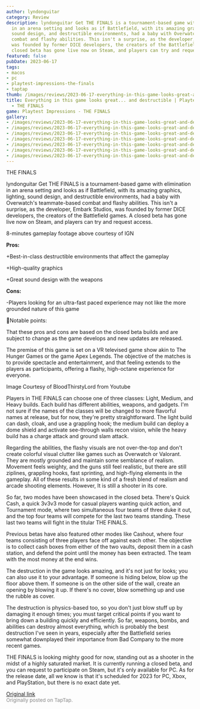 ```yaml
---
author: lyndonguitar
category: Review
description: lyndonguitar Get THE FINALS is a tournament-based game with elimination
  in an arena setting and looks as if Battlefield, with its amazing graphics, lighting,
  sound design, and destructible environments, had a baby with Overwatch's teammate-based
  combat and flashy abilities. This isn't a surprise, as the developer, Embark Studios,
  was founded by former DICE developers, the creators of the Battlefield games. A
  closed beta has gone live now on Steam, and players can try and request access.
featured: false
pubDate: 2023-06-17
tags:
- macos
- pc
- playtest-impressions-the-finals
- taptap
thumb: /images/reviews/2023-06-17-everything-in-this-game-looks-great-and-destructible--playtest-impressions---the-finals-0.avif
title: Everything in this game looks great... and destructible | Playtest Impressions
  - THE FINALS
game: Playtest Impressions - THE FINALS
gallery:
- /images/reviews/2023-06-17-everything-in-this-game-looks-great-and-destructible--playtest-impressions---the-finals-0.avif
- /images/reviews/2023-06-17-everything-in-this-game-looks-great-and-destructible--playtest-impressions---the-finals-1.avif
- /images/reviews/2023-06-17-everything-in-this-game-looks-great-and-destructible--playtest-impressions---the-finals-2.avif
- /images/reviews/2023-06-17-everything-in-this-game-looks-great-and-destructible--playtest-impressions---the-finals-3.avif
- /images/reviews/2023-06-17-everything-in-this-game-looks-great-and-destructible--playtest-impressions---the-finals-4.avif
- /images/reviews/2023-06-17-everything-in-this-game-looks-great-and-destructible--playtest-impressions---the-finals-5.avif
- /images/reviews/2023-06-17-everything-in-this-game-looks-great-and-destructible--playtest-impressions---the-finals-6.avif
---
```

THE FINALS

lyndonguitar
Get
THE FINALS is a tournament-based game with elimination in an arena setting and looks as if Battlefield, with its amazing graphics, lighting, sound design, and destructible environments, had a baby with Overwatch's teammate-based combat and flashy abilities. This isn't a surprise, as the developer, Embark Studios, was founded by former DICE developers, the creators of the Battlefield games. A closed beta has gone live now on Steam, and players can try and request access.

8-minutes gameplay footage above courtesy of IGN


**Pros:**


+Best-in-class destructible environments that affect the gameplay

+High-quality graphics

+Great sound design with the weapons


**Cons:**


-Players looking for an ultra-fast paced experience may not like the more grounded nature of this game

📝Notable points:

That these pros and cons are based on the closed beta builds and are subject to change as the game develops and new updates are released.

The premise of this game is set on a VR televised game show akin to The Hunger Games or the game Apex Legends. The objective of the matches is to provide spectacle and entertainment, and that feeling extends to the players as participants, offering a flashy, high-octane experience for everyone.

Image Courtesy of BloodThirstyLord from Youtube

Players in THE FINALS can choose one of three classes: Light, Medium, and Heavy builds. Each build has different abilities, weapons, and gadgets. I'm not sure if the names of the classes will be changed to more flavorful names at release, but for now, they're pretty straightforward. The light build can dash, cloak, and use a grappling hook; the medium build can deploy a dome shield and activate see-through walls recon vision, while the heavy build has a charge attack and ground slam attack.

Regarding the abilities, the flashy visuals are not over-the-top and don't create colorful visual clutter like games such as Overwatch or Valorant. They are mostly grounded and maintain some semblance of realism. Movement feels weighty, and the guns still feel realistic, but there are still ziplines, grappling hooks, fast sprinting, and high-flying elements in the gameplay. All of these results in some kind of a fresh blend of realism and arcade shooting elements. However, It is still a shooter in its core.

So far, two modes have been showcased in the closed beta. There's Quick Cash, a quick 3v3v3 mode for casual players wanting quick action, and Tournament mode, where two simultaneous four teams of three duke it out, and the top four teams will compete for the last two teams standing. These last two teams will fight in the titular THE FINALS.

Previous betas have also featured other modes like Cashout, where four teams consisting of three players face off against each other. The objective is to collect cash boxes from either of the two vaults, deposit them in a cash station, and defend the point until the money has been extracted. The team with the most money at the end wins.

The destruction in the game looks amazing, and it's not just for looks; you can also use it to your advantage. If someone is hiding below, blow up the floor above them. If someone is on the other side of the wall, create an opening by blowing it up. If there's no cover, blow something up and use the rubble as cover.

The destruction is physics-based too, so you don't just blow stuff up by damaging it enough times; you must target critical points if you want to bring down a building quickly and efficiently. So far, weapons, bombs, and abilities can destroy almost everything, which is probably the best destruction I've seen in years, especially after the Battlefield series somewhat downplayed their importance from Bad Company to the more recent games.

THE FINALS is looking mighty good for now, standing out as a shooter in the midst of a highly saturated market. It is currently running a closed beta, and you can request to participate on Steam, but it's only available for PC. As for the release date, all we know is that it's scheduled for 2023 for PC, Xbox, and PlayStation, but there is no exact date yet.

[Original link](https://www.taptap.io/post/5831636)<br><span style="font-size: 0.95em; color: #888;">Originally posted on TapTap.</span>